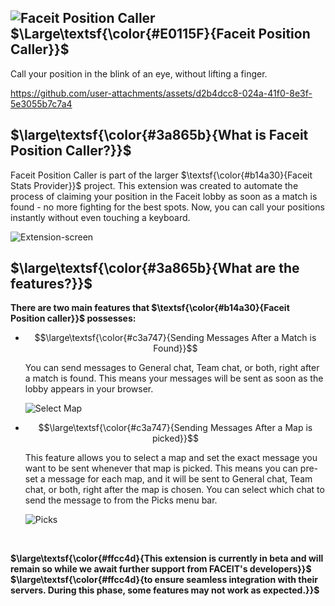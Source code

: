 ##  ![Faceit Position Caller](https://github.com/user-attachments/assets/c2ea1d2b-ac3e-408d-b017-dbe65a942a5e) $\Large\textsf{\color{#E0115F}{Faceit Position Caller}}$
Call your position in the blink of an eye, without lifting a finger. <br>

https://github.com/user-attachments/assets/d2b4dcc8-024a-41f0-8e3f-5e3055b7c7a4

## $\large\textsf{\color{#3a865b}{What is Faceit Position Caller?}}$

Faceit Position Caller is part of the larger $\textsf{\color{#b14a30}{Faceit Stats Provider}}$ project. This extension was created to automate the process of claiming your position in the Faceit lobby as soon as a match is found - no more fighting for the best spots.
Now, you can call your positions instantly without even touching a keyboard.
<br>

![Extension-screen](https://github.com/user-attachments/assets/95fcb079-413f-4884-8bb8-c055c5c36391)

## $\large\textsf{\color{#3a865b}{What are the features?}}$
**There are two main features that $\textsf{\color{#b14a30}{Faceit Position caller}}$ possesses:**

+ $$\large\textsf{\color{#c3a747}{Sending Messages After a Match is Found}}$$
  
   You can send messages to General chat, Team chat, or both, right after a match is found. This means your messages will be sent as soon as the lobby appears in your browser.

   ![Select Map](https://github.com/user-attachments/assets/9896a658-a174-426a-85f6-6329aff118c5)

+ $$\large\textsf{\color{#c3a747}{Sending Messages After a Map is picked}}$$
  
    This feature allows you to select a map and set the exact message you want to be sent whenever that map is picked. This means you can pre-set a message for each map, and it will be sent to General chat, Team chat, or both, right after the map is chosen.
    You can select which chat to send the message to from the Picks menu bar.

    ![Picks](https://github.com/user-attachments/assets/ecc0c6c1-c85a-4082-ad90-201f47f84cc5)

<br>

  **$\large\textsf{\color{#ffcc4d}{This extension is currently in beta and will remain so while we await further support from FACEIT's developers}}$**
  **$\large\textsf{\color{#ffcc4d}{to ensure seamless integration with their servers. During this phase, some features may not work as expected.}}$**
